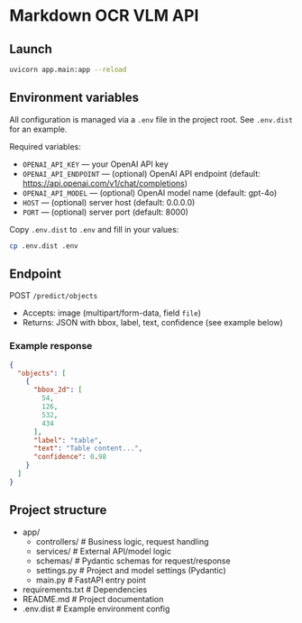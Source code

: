 # Markdown OCR VLM API

## Launch

```bash
uvicorn app.main:app --reload
```

## Environment variables

All configuration is managed via a `.env` file in the project root. See `.env.dist` for an example.

Required variables:

- `OPENAI_API_KEY` — your OpenAI API key
- `OPENAI_API_ENDPOINT` — (optional) OpenAI API endpoint (default: https://api.openai.com/v1/chat/completions)
- `OPENAI_API_MODEL` — (optional) OpenAI model name (default: gpt-4o)
- `HOST` — (optional) server host (default: 0.0.0.0)
- `PORT` — (optional) server port (default: 8000)

Copy `.env.dist` to `.env` and fill in your values:

```bash
cp .env.dist .env
```

## Endpoint

POST `/predict/objects`

- Accepts: image (multipart/form-data, field `file`)
- Returns: JSON with bbox, label, text, confidence (see example below)

### Example response

```json
{
  "objects": [
    {
      "bbox_2d": [
        54,
        126,
        532,
        434
      ],
      "label": "table",
      "text": "Table content...",
      "confidence": 0.98
    }
  ]
}
```

## Project structure

- app/
    - controllers/ # Business logic, request handling
    - services/ # External API/model logic
    - schemas/ # Pydantic schemas for request/response
    - settings.py # Project and model settings (Pydantic)
    - main.py # FastAPI entry point
- requirements.txt # Dependencies
- README.md # Project documentation
- .env.dist # Example environment config
